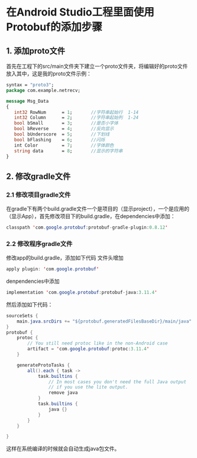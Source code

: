 # 在Android Studio工程里面使用Protobuf的添加步骤

## 1.	添加proto文件
首先在工程下的src/main文件夹下建立一个proto文件夹，将编辑好的proto文件放入其中，这是我的proto文件示例：
```proto
syntax = "proto3";
package com.example.netrecv;

message Msg_Data
{
   int32 RowNum      = 1;       //字符串起始行  1-14
   int32 Column      = 2;       //字符串起始列  1-24
   bool bSmall       = 3;       //是否小字体
   bool bReverse     = 4;       //反向显示
   bool bUnderscore  = 5;       //下划线
   bool bFlashing    = 6;       //闪烁
   int Color         = 7;       //字体颜色
   string data       = 8;       //显示的字符串
}
```
## 2.	修改gradle文件
### 2.1 修改项目gradle文件
 在gradle下有两个build.gradle文件一个是项目的（显示project），一个是应用的（显示App），首先修改项目下的build.gradle，在dependencies中添加：
```java
classpath 'com.google.protobuf:protobuf-gradle-plugin:0.8.12'
 ```
### 2.2 修改程序gradle文件
修改app的build.gradle，添加如下代码
 文件头增加
```java
apply plugin: 'com.google.protobuf'
```
denpendencies中添加
```java
implementation 'com.google.protobuf:protobuf-java:3.11.4'
```
然后添加如下代码：
```java
sourceSets {
    main.java.srcDirs += "${protobuf.generatedFilesBaseDir}/main/java"
}
protobuf {
    protoc {
        // You still need protoc like in the non-Android case
        artifact = 'com.google.protobuf:protoc:3.11.4'
    }

    generateProtoTasks {
        all().each { task ->
            task.builtins {
                // In most cases you don't need the full Java output
                // if you use the lite output.
                remove java
            }
            task.builtins {
                java {}
            }
        }
    }

}
```
这样在系统编译的时候就会自动生成java包文件。
